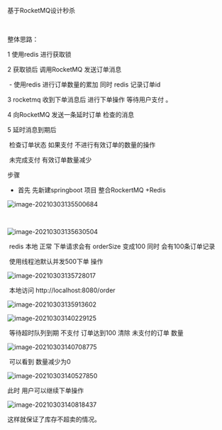 基于RocketMQ设计秒杀

​

整体思路：

1 使用redis 进行获取锁

2 获取锁后 调用RocketMQ 发送订单消息

​ - 使用redis 进行订单数量的累加 同时 redis 记录订单id

3 rocketmq 收到下单消息后 进行下单操作 等待用户支付 。

4 向RocketMQ 发送一条延时订单 检查的消息

5 延时消息到期后

​ 检查订单状态 如果支付 不进行有效订单的数量的操作

​ 未完成支付 有效订单数量减少

步骤

- 首先 先新建springboot 项目 整合RockertMQ +Redis

![image-20210303135500684](https://gitee.com/adc123321/blog_img/raw/master/image/202103/03/135501-574526.png)

​

![image-20210303135630504](https://gitee.com/adc123321/blog_img/raw/master/image/202103/03/135632-29641.png)

​ redis 本地 正常 下单请求会有 orderSize 变成100 同时 会有100条订单记录

​ 使用线程池默认并发500下单 操作

![image-20210303135728017](https://gitee.com/adc123321/blog_img/raw/master/image/202103/03/135728-970039.png)

​ 本地访问   http://localhost:8080/order

![image-20210303135913602](https://gitee.com/adc123321/blog_img/raw/master/image/202103/03/135914-971745.png)

![image-20210303140229125](https://gitee.com/adc123321/blog_img/raw/master/image/202103/03/140229-584742.png)

​ 等待超时队列到期 不支付 订单达到100 清除 未支付的订单 数量

![image-20210303140708775](https://gitee.com/adc123321/blog_img/raw/master/image/202103/03/140914-117758.png)

​ 可以看到 数量减少为0

![image-20210303140527850](https://gitee.com/adc123321/blog_img/raw/master/image/202103/03/140528-258817.png)

此时 用户可以继续下单操作

![image-20210303140818437](https://gitee.com/adc123321/blog_img/raw/master/image/202103/03/140829-493201.png)

这样就保证了库存不超卖的情况。







